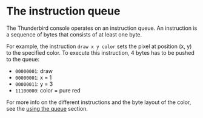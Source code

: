# The instruction queue

The Thunderbird console operates on an instruction queue. An instruction is a
sequence of bytes that consists of at least one byte.

For example, the instruction `draw x y color` sets the pixel at position (x, y)
to the specified color. To execute this instruction, 4 bytes has to be pushed to
the queue:

* `00000001`: draw
* `00000001`: x = 1
* `00000011`: y = 3
* `11100000`: color = pure red

For more info on the different instructions and the byte layout of the color,
see the [using the queue](queue) section.
